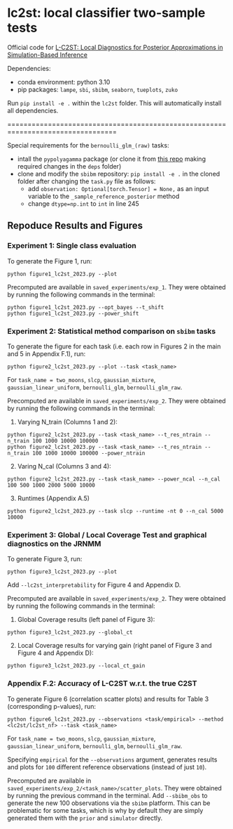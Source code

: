 # lc2st: local classifier two-sample tests
Official code for [L-C2ST: Local Diagnostics for Posterior Approximations in
Simulation-Based Inference](https://arxiv.org/abs/2306.03580)


Dependencies:
- conda environment: python 3.10
- pip packages: `lampe`, `sbi`, `sbibm`, `seaborn`, `tueplots`, `zuko`

Run `pip install -e .` within the `lc2st` folder. This will automatically install all dependencies.

=================================================================================

Special requirements for the `bernoulli_glm_(raw)` tasks:
- intall the `pypolyagamma` package (or clone it from [this repo](https://github.com/slinderman/pypolyagamma/tree/master) making required changes in the `deps` folder)
- clone and modify the `sbibm` repository: `pip install -e .` in the cloned folder after changing the `task.py` file as follows:
  - add `observation: Optional[torch.Tensor] = None,` as an input variable to the `_sample_reference_posterior` method
  - change `dtype=np.int` to `int` in line 245


## Repoduce Results and Figures

### Experiment 1: Single class evaluation

To generate the Figure 1, run:
```
python figure1_lc2st_2023.py --plot
```

Precomputed are available in `saved_experiments/exp_1`. They were obtained by running the following commands in the terminal:
```
python figure1_lc2st_2023.py --opt_bayes --t_shift
python figure1_lc2st_2023.py --power_shift
```

### Experiment 2: Statistical method comparison on `sbibm` tasks
To generate the figure for each task (i.e. each row in Figures 2 in the main and 5 in Appendix F.1), run:
```
python figure2_lc2st_2023.py --plot --task <task_name>
```
For `task_name = two_moons`, `slcp`, `gaussian_mixture`, `gaussian_linear_uniform`, `bernoulli_glm`, `bernoulli_glm_raw`.

Precomputed are available in `saved_experiments/exp_2`. They were obtained by running the following commands in the terminal:

1. Varying N_train (Columns 1 and 2):
```
python figure2_lc2st_2023.py --task <task_name> --t_res_ntrain --n_train 100 1000 10000 100000
python figure2_lc2st_2023.py --task <task_name> --t_res_ntrain --n_train 100 1000 10000 100000 --power_ntrain
```

2. Varing N_cal (Columns 3 and 4):
```
python figure2_lc2st_2023.py --task <task_name> --power_ncal --n_cal 100 500 1000 2000 5000 10000
```

3. Runtimes (Appendix A.5)
```
python figure2_lc2st_2023.py --task slcp --runtime -nt 0 --n_cal 5000 10000
```

### Experiment 3: Global / Local Coverage Test and graphical diagnostics on the JRNMM
To generate Figure 3, run:
```
python figure3_lc2st_2023.py --plot
```
Add `--lc2st_interpretability` for Figure 4 and Appendix D.

Precomputed are available in `saved_experiments/exp_2`. They were obtained by running the following commands in the terminal:

1. Global Coverage results (left panel of Figure 3):
```
python figure3_lc2st_2023.py --global_ct
```

2. Local Coverage results for varying gain (right panel of Figure 3 and Figure 4 and Appendix D):
```
python figure3_lc2st_2023.py --local_ct_gain
```

### Appendix F.2: Accuracy of L-C2ST w.r.t. the true C2ST
To generate Figure 6 (correlation scatter plots) and results for Table 3 (corresponding p-values), run:
```
python figure6_lc2st_2023.py --observations <task/empirical> --method <lc2st/lc2st_nf> --task <task_name>
```
For `task_name = two_moons`, `slcp`, `gaussian_mixture`, `gaussian_linear_uniform`, `bernoulli_glm`, `bernoulli_glm_raw`.

Specifying `empirical` for the `--observations` argument, generates results and plots for `100` different reference observations (instead of just `10`).

Precomputed are available in `saved_experiments/exp_2/<task_name>/scatter_plots`. They were obtained by running the previous command in the terminal.
Add `--sbibm_obs` to generate the new 100 observations via the `sbibm` platform. This can be problematic for some tasks, which is why by default they are simply generated them with the `prior` and `simulator` directly.



